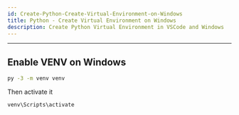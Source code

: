 ```yaml
---
id: Create-Python-Create-Virtual-Environment-on-Windows
title: Python - Create Virtual Environment on Windows
description: Create Python Virtual Environment in VSCode and Windows
---
```


---

## Enable VENV on Windows

```bash
py -3 -m venv venv
```

Then activate it

```bach
venv\Scripts\activate
```
